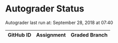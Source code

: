 # Autograder Status
Autograder last run at: September 28, 2018 at 07:40

| GitHub ID | Assignment | Graded Branch |
|-----------|------------|---------------|
